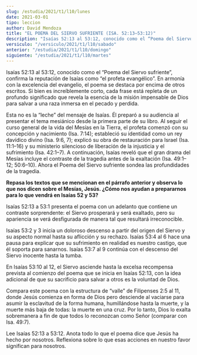 ```yaml
---
slug: /estudia/2021/t1/l10/lunes
date: 2021-03-01
tipo: leccion
author: David Mendoza
title: "EL POEMA DEL SIERVO SUFRIENTE (ISA. 52:13–53:12)"
description: "Isaías 52:13 al 53:12, conocido como el “Poema del Siervo sufriente”, confirma la reputación de Isaías como “el profeta evangélico”. En armonía con la excelencia del evangelio, el poema se destaca por encima de otros escritos"
versiculo: "/versiculo/2021/t1/l10/sabado"
anterior: "/estudia/2021/t1/l10/domingo"
siguiente: "/estudia/2021/t1/l10/martes"
---
```


Isaías 52:13 al 53:12, conocido como el “Poema del Siervo
sufriente”, confirma la reputación de Isaías como
“el profeta evangélico”. En armonía con la
excelencia del evangelio, el poema se destaca por encima de otros
escritos. Si bien es increíblemente corto, cada frase está
repleta de un profundo significado que revela la esencia de la
misión impensable de Dios para salvar a una raza inmersa en el
pecado y perdida.


Esta no es la “leche” del mensaje de Isaías. Él
preparó a su audiencia al presentar el tema mesiánico desde
la primera parte de su libro. Al seguir el curso general de la vida
del Mesías en la Tierra, el profeta comenzó con su
concepción y nacimiento (Isa. 7:14); estableció su identidad
como un rey davídico divino (Isa. 9:6, 7); explicó su obra
de restauración para Israel (Isa. 11:1–16) y su ministerio
silencioso de liberación de la injusticia y el sufrimiento (Isa.
42:1–7). A continuación, Isaías reveló que el
gran drama del Mesías incluye el contraste de la tragedia antes
de la exaltación (Isa. 49:1–12; 50:6–10). Ahora el
Poema del Siervo sufriente sondea las profundidades de la tragedia.


**Repasa los textos que se mencionan en el párrafo anterior y
observa lo que nos dicen sobre el Mesías, Jesús.
¿Cómo nos ayudan a prepararnos para lo que vendrá en
Isaías 52 y 53?**

Isaías 52:13 a 53:1 presenta el poema con un adelanto que
contiene un contraste sorprendente: el Siervo prosperará y
será exaltado, pero su apariencia se verá desfigurada de
manera tal que resultará irreconocible.


Isaías 53:2 y 3 inicia un doloroso descenso a partir del origen
del Siervo y su aspecto normal hasta su aflicción y su rechazo.
Isaías 53:4 al 6 hace una pausa para explicar que su sufrimiento
en realidad es nuestro castigo, que él soporta para sanarnos.
Isaías 53:7 al 9 continúa con el descenso del Siervo
inocente hasta la tumba.


En Isaías 53:10 al 12, el Siervo asciende hasta la excelsa
recompensa prevista al comienzo del poema que se inicia en Isaías
52:13, con la idea adicional de que su sacrificio para salvar a otros
es la voluntad de Dios.


Compara este poema con la estructura de “valle” de
Filipenses 2:5 al 11, donde Jesús comienza en forma de Dios pero
desciende al vaciarse para asumir la esclavitud de la forma humana,
humillándose hasta la muerte, y la muerte más baja de todas:
la muerte en una cruz. Por lo tanto, Dios lo exalta sobremanera a fin
de que todos lo reconozcan como Señor (comparar con Isa. 49:7).


Lee Isaías 52:13 a 53:12. Anota todo lo que el poema dice que
Jesús ha hecho por nosotros. Reflexiona sobre lo que esas
acciones en nuestro favor significan para nosotros.
